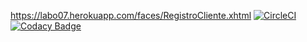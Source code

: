 https://labo07.herokuapp.com/faces/RegistroCliente.xhtml
[![CircleCI](https://circleci.com/gh/andresrdt/labo07.svg?style=svg)](https://circleci.com/gh/andresrdt/labo07)
[![Codacy Badge](https://api.codacy.com/project/badge/Grade/57c9055d0be840bfa27944211ba93087)](https://www.codacy.com/app/andresrdt/labo07?utm_source=github.com&amp;utm_medium=referral&amp;utm_content=andresrdt/labo07&amp;utm_campaign=Badge_Grade)

